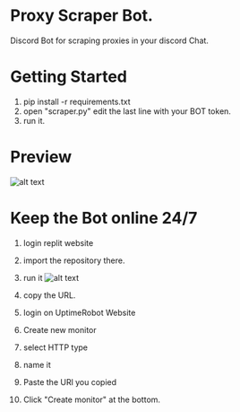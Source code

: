 # Proxy Scraper Bot.
Discord Bot for scraping proxies in your discord Chat.
# Getting Started
1. pip install -r requirements.txt
2. open "scraper.py" edit the last line with your BOT token.
3. run it.
# Preview
  ![alt text](https://i.ibb.co/BfZmzdW/Screenshot-2021-12-21-103914.png)
  

# Keep the Bot online 24/7
1. login replit website
2. import the repository there.
3. run it 
   ![alt text](https://i.ibb.co/C15XTsn/Screenshot-2021-12-21-103710.png)
4. copy the URL.

5. login on UptimeRobot Website
6. Create new monitor 
7. select HTTP type
8. name it 
9. Paste the URl you copied
10. Click "Create monitor" at the bottom.
